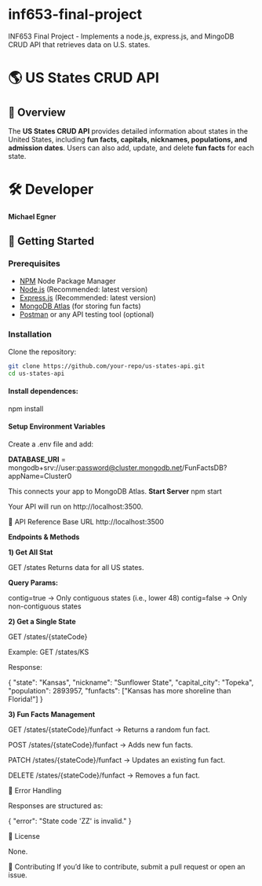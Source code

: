 # inf653-final-project
INF653 Final Project - Implements a node.js, express.js, and MingoDB CRUD API that retrieves data on U.S. states.
# 🌎 US States CRUD API

## 📖 Overview
The **US States CRUD API** provides detailed information about states in the United States, 
including **fun facts, capitals, nicknames, populations, and admission dates**. Users can also 
add, update, and delete **fun facts** for each state.

# 🛠️ Developer 
**Michael Egner**

## 🚀 Getting Started
### **Prerequisites**
- [NPM](https://www.npmjs.com/) Node Package Manager
- [Node.js](https://nodejs.org/en) (Recommended: latest version)
- [Express.js](https://expressjs.com/) (Recommended: latest version)
- [MongoDB Atlas](https://www.mongodb.com/atlas) (for storing fun facts)
- [Postman](https://www.postman.com/) or any API testing tool (optional)

### **Installation**
Clone the repository:
```sh
git clone https://github.com/your-repo/us-states-api.git
cd us-states-api
```
#### Install dependences:
npm install

####  Setup Environment Variables

Create a .env file and add:

**DATABASE_URI** = mongodb+srv://user:password@cluster.mongodb.net/FunFactsDB?appName=Cluster0

This connects your app to MongoDB Atlas.
**Start Server**
npm start

Your API will run on http://localhost:3500.

📌 API Reference
Base URL
http://localhost:3500

**Endpoints & Methods**

**1️) Get All Stat**

GET /states
Returns data for all US states.

**Query Params:**

contig=true → Only contiguous states (i.e., lower 48)
contig=false → Only non-contiguous states

**2️) Get a Single State**

GET /states/{stateCode}

Example:
GET /states/KS

Response:

{
    "state": "Kansas",
    "nickname": "Sunflower State",
    "capital_city": "Topeka",
    "population": 2893957,
    "funfacts": ["Kansas has more shoreline than Florida!"]
}

**3️) Fun Facts Management**

GET /states/{stateCode}/funfact → Returns a random fun fact.

POST /states/{stateCode}/funfact → Adds new fun facts.

PATCH /states/{stateCode}/funfact → Updates an existing fun fact.

DELETE /states/{stateCode}/funfact → Removes a fun fact.

🔧 Error Handling

Responses are structured as:

{ "error": "State code 'ZZ' is invalid." }

📝 License

None.

🤝 Contributing
If you’d like to contribute, submit a pull request or open an issue.

